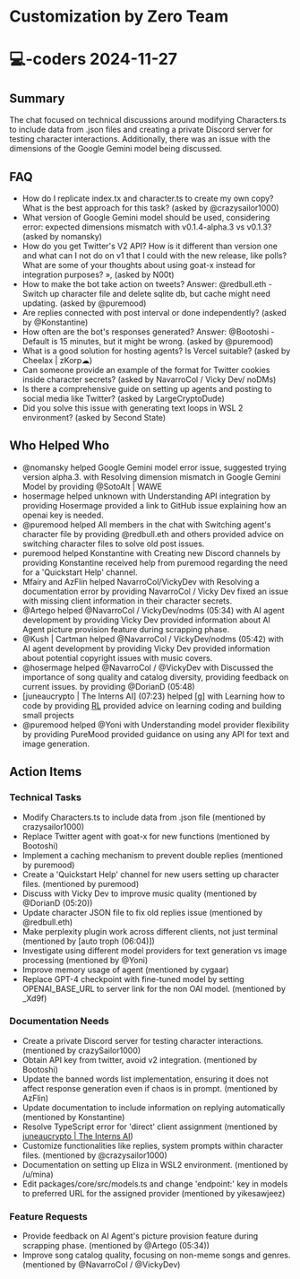 # Customization by Zero Team

# 💻-coders 2024-11-27

## Summary
The chat focused on technical discussions around modifying Characters.ts to include data from .json files and creating a private Discord server for testing character interactions. Additionally, there was an issue with the dimensions of the Google Gemini model being discussed.

## FAQ
- How do I replicate index.tx and character.ts to create my own copy? What is the best approach for this task? (asked by @crazysailor1000)
- What version of Google Gemini model should be used, considering error: expected dimensions mismatch with v0.1.4-alpha.3 vs v0.1.3? (asked by nomansky)
- How do you get Twitter's V2 API? How is it different than version one and what can I not do on v1 that I could with the new release, like polls? What are some of your thoughts about using goat-x instead for integration purposes? »,   (asked by N00t)
- How to make the bot take action on tweets?
Answer: @redbull.eth - Switch up character file and delete sqlite db, but cache might need updating. (asked by @puremood)
- Are replies connected with post interval or done independently? (asked by @Konstantine)
- How often are the bot's responses generated?
Answer: @Bootoshi - Default is 15 minutes, but it might be wrong. (asked by @puremood)
- What is a good solution for hosting agents? Is Vercel suitable? (asked by Cheelax | zKorp☁)
- Can someone provide an example of the format for Twitter cookies inside character secrets? (asked by NavarroCol / Vicky Dev/ noDMs)
- Is there a comprehensive guide on setting up agents and posting to social media like Twitter? (asked by LargeCryptoDude)
- Did you solve this issue with generating text loops in WSL 2 environment? (asked by Second State)

## Who Helped Who
- @nomansky helped Google Gemini model error issue, suggested trying version alpha.3. with Resolving dimension mismatch in Google Gemini Model by providing @SotoAlt | WAWE
- hosermage helped unknown with Understanding API integration by providing Hosermage provided a link to GitHub issue explaining how an openai key is needed.
- @puremood helped All members in the chat with Switching agent's character file by providing @redbull.eth and others provided advice on switching character files to solve old post issues.
- puremood helped Konstantine with Creating new Discord channels by providing Konstantine received help from puremood regarding the need for a 'Quickstart Help' channel.
- Mfairy and AzFlin helped NavarroCol/VickyDev with Resolving a documentation error by providing NavarroCol / Vicky Dev fixed an issue with missing client information in their character secrets.
- @Artego helped @NavarroCol / VickyDev/nodms (05:34) with AI agent development by providing Vicky Dev provided information about AI Agent picture provision feature during scrapping phase.
- @Kush | Cartman helped @NavarroCol / VickyDev/nodms (05:42) with AI agent development by providing Vicky Dev provided information about potential copyright issues with music covers.
- @hosermage helped @NavarroCol / @VickyDev with Discussed the importance of song quality and catalog diversity, providing feedback on current issues. by providing @DorianD (05:48)
- [juneaucrypto | The Interns AI] (07:23) helped [g] with Learning how to code by providing [RL](06:54) provided advice on learning coding and building small projects
- @puremood helped @Yoni with Understanding model provider flexibility by providing PureMood provided guidance on using any API for text and image generation.

## Action Items

### Technical Tasks
- Modify Characters.ts to include data from .json file (mentioned by crazysailor1000)
- Replace Twitter agent with goat-x for new functions (mentioned by Bootoshi)
- Implement a caching mechanism to prevent double replies (mentioned by puremood)
- Create a 'Quickstart Help' channel for new users setting up character files. (mentioned by puremood)
- Discuss with Vicky Dev to improve music quality (mentioned by @DorianD (05:20))
- Update character JSON file to fix old replies issue (mentioned by @redbull.eth)
- Make perplexity plugin work across different clients, not just terminal (mentioned by [auto troph (06:04)])
- Investigate using different model providers for text generation vs image processing (mentioned by @Yoni)
- Improve memory usage of agent (mentioned by cygaar)
- Replace GPT-4 checkpoint with fine-tuned model by setting OPENAI_BASE_URL to server link for the non OAI model. (mentioned by _Xd9f)

### Documentation Needs
- Create a private Discord server for testing character interactions. (mentioned by crazySailor1000)
- Obtain API key from twitter, avoid v2 integration. (mentioned by Bootoshi)
- Update the banned words list implementation, ensuring it does not affect response generation even if chaos is in prompt. (mentioned by AzFlin)
- Update documentation to include information on replying automatically (mentioned by Konstantine)
- Resolve TypeScript error for 'direct' client assignment (mentioned by [juneaucrypto | The Interns AI](07:23))
- Customize functionalities like replies, system prompts within character files. (mentioned by @crazysailor1000)
- Documentation on setting up Eliza in WSL2 environment. (mentioned by /u/mina)
- Edit packages/core/src/models.ts and change 'endpoint:' key in models to preferred URL for the assigned provider (mentioned by yikesawjeez)

### Feature Requests
- Provide feedback on AI Agent's picture provision feature during scrapping phase. (mentioned by @Artego (05:34))
- Improve song catalog quality, focusing on non-meme songs and genres. (mentioned by @NavarroCol / @VickyDev)